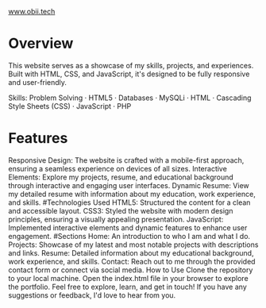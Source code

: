 
www.obii.tech

# Overview

This website serves as a showcase of my skills, projects, and experiences. Built with HTML, CSS, and JavaScript, it's designed to be fully responsive and user-friendly.

Skills: Problem Solving · HTML5 · Databases · MySQLi · HTML · Cascading Style Sheets (CSS) · JavaScript · PHP

# Features
Responsive Design: The website is crafted with a mobile-first approach, ensuring a seamless experience on devices of all sizes.
Interactive Elements: Explore my projects, resume, and educational background through interactive and engaging user interfaces.
Dynamic Resume: View my detailed resume with information about my education, work experience, and skills.
#Technologies Used
HTML5: Structured the content for a clean and accessible layout.
CSS3: Styled the website with modern design principles, ensuring a visually appealing presentation.
JavaScript: Implemented interactive elements and dynamic features to enhance user engagement.
#Sections
Home: An introduction to who I am and what I do.
Projects: Showcase of my latest and most notable projects with descriptions and links.
Resume: Detailed information about my educational background, work experience, and skills.
Contact: Reach out to me through the provided contact form or connect via social media.
How to Use
Clone the repository to your local machine.
Open the index.html file in your browser to explore the portfolio.
Feel free to explore, learn, and get in touch! If you have any suggestions or feedback, I'd love to hear from you.
